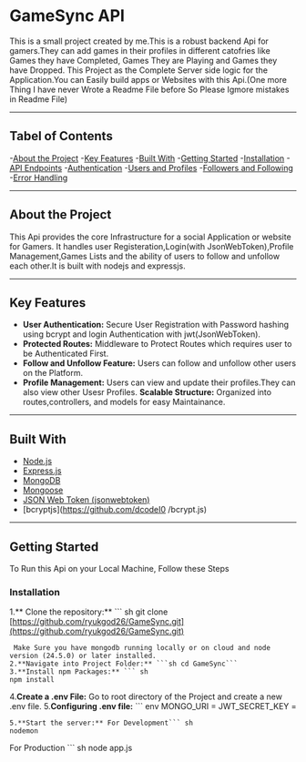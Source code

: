 # GameSync API
This is a small project created by me.This is a robust backend Api for gamers.They can add games in their profiles in different catofries like Games they have Completed, Games They are Playing and Games they have Dropped. This Project as the Complete Server side logic for the Application.You can Easily build apps or Websites with this Api.(One more Thing I have never Wrote a Readme File before So Please Igmore mistakes in Readme File)

---

## Tabel of Contents
-[About the Project](#about-the-project)
-[Key Features](#key-features)
-[Built With](#built-with)
-[Getting Started](#getting-started)
    -[Installation](#installation)
-[API Endpoints](#api-endpoints)
    -[Authentication](#authentication)
    -[Users and Profiles](#user-profiles)
    -[Followers and Following](#followers-following)
-[Error Handling](#error-handling)

---

## About the Project
This Api provides the core Infrastructure for a social Application or website for Gamers. It handles user Registeration,Login(with JsonWebToken),Profile Management,Games Lists and the ability of users to follow and unfollow each other.It is built with nodejs and expressjs.

---

## Key Features
- **User Authentication:** Secure User Registration with Password hashing using bcrypt and login  Authentication with jwt(JsonWebToken).
- **Protected Routes:** Middleware to Protect Routes which requires user to be Authenticated First.
- **Follow and Unfollow Feature:** Users can follow and unfollow other users on the Platform.
- **Profile Management:** Users can view and update their profiles.They can also view other Usesr Profiles.
**Scalable Structure:** Organized into routes,controllers, and models for easy Maintainance.

---

## Built With

-   [Node.js](https://nodejs.org/) 
-   [Express.js](https://expressjs.com/) 
-   [MongoDB](https://www.mongodb.com/) 
-   [Mongoose](https://mongoosejs.com/)
-   [JSON Web Token (jsonwebtoken)](https://github.com/auth0/node-jsonwebtoken) 
-   [bcryptjs](https://github.com/dcodeI0 /bcrypt.js)

---

## Getting Started

To Run this Api on your Local Machine, Follow these Steps

### Installation

1.** Clone the repository:** ``` sh
 git clone [https://github.com/ryukgod26/GameSync.git](https://github.com/ryukgod26/GameSync.git)
```
 Make Sure you have mongodb running locally or on cloud and node version (24.5.0) or later installed.
2.**Navigate into Project Folder:** ```sh cd GameSync```
3.**Install npm Packages:** ``` sh
npm install
```
4.**Create a .env File:** Go to root directory of the Project and create a new .env file.
5.**Configuring .env file:** ``` env 
MONGO_URI = <Your Mongodv Database URI>
JWT_SECRET_KEY = <Your Jwt Secret Key>
```
5.**Start the server:** For Development``` sh
nodemon
```
For Production ``` sh
node app.js
```

